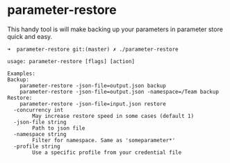 # parameter-restore
This handy tool is will make backing up your parameters in parameter store quick and easy. 


```
➜  parameter-restore git:(master) ✗ ./parameter-restore 

usage: parameter-restore [flags] [action]

Examples:
Backup: 
	parameter-restore -json-file=output.json backup
	parameter-restore -json-file=output.json -namespace=/Team backup
Restore:
	parameter-restore -json-file=input.json restore
  -concurrency int
    	May increase restore speed in some cases (default 1)
  -json-file string
    	Path to json file
  -namespace string
    	Filter for namespace. Same as 'someparameter*'
  -profile string
    	Use a specific profile from your credential file
```